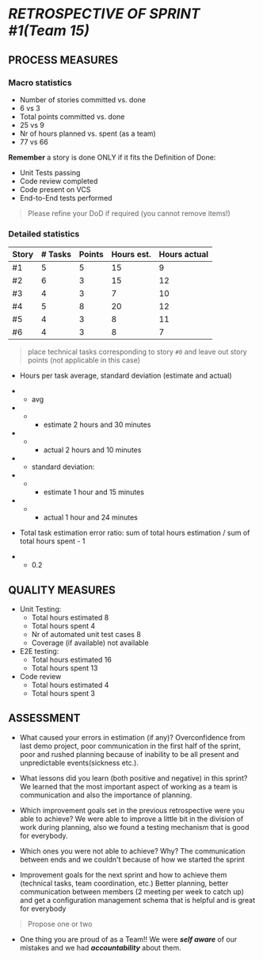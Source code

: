 ***RETROSPECTIVE OF SPRINT #1(Team 15)***
=====================================

## PROCESS MEASURES 

### Macro statistics

- Number of stories committed vs. done
- 6 vs 3
- Total points committed vs. done 
- 25 vs 9
- Nr of hours planned vs. spent (as a team)
- 77 vs 66

**Remember** a story is done ONLY if it fits the Definition of Done:

- Unit Tests passing 
- Code review completed 
- Code present on VCS 
- End-to-End tests performed 

> Please refine your DoD if required (you cannot remove items!) 

### Detailed statistics

| Story | # Tasks | Points | Hours est. | Hours actual |
| ----- | ------- | ------ | ---------- | ------------ |
| #1    | 5       | 5      | 15         | 9            |
| #2    | 6       | 3      | 15         | 12             |
| #3    | 4       | 3      | 7          | 10           |
| #4    | 5       | 8      | 20         | 12           |
| #5    | 4       | 3      | 8          | 11           |
| #6    | 4       | 3      | 8          | 7            |


> place technical tasks corresponding to story `#0` and leave out story points (not applicable in this case)

- Hours per task average, standard deviation (estimate and actual)
- - avg
- - - estimate 2 hours and 30 minutes
- - - actual 2 hours and 10 minutes
- - standard deviation:
- - - estimate 1 hour and 15 minutes
- - - actual 1 hour and 24 minutes

- Total task estimation error ratio: sum of total hours estimation / sum of total hours spent - 1
- - 0.2

  

## QUALITY MEASURES 

- Unit Testing:
  - Total hours estimated 8
  - Total hours spent 4
  - Nr of automated unit test cases 8
  - Coverage (if available) not available
- E2E testing:
  - Total hours estimated 16
  - Total hours spent  13 
- Code review 
  - Total hours estimated 4
  - Total hours spent 3


## ASSESSMENT

- What caused your errors in estimation (if any)? Overconfidence from last demo project, poor communication in the first half of the sprint, poor and rushed planning because of inability to be all present and unpredictable events(sickness etc.).

- What lessons did you learn (both positive and negative) in this sprint? We learned that the most important aspect of working as a team is communication and also the importance of planning.

- Which improvement goals set in the previous retrospective were you able to achieve? We were able to improve a little bit in the division of work during planning, also we found a testing mechanism that is good for everybody.

- Which ones you were not able to achieve? Why? The communication between ends and we couldn't because of how we started the sprint

- Improvement goals for the next sprint and how to achieve them (technical tasks, team coordination, etc.) Better planning, better communication between members (2 meeting per week to catch up) and get a configuration management schema that is helpful and is great for everybody

> Propose one or two

- One thing you are proud of as a Team!! We were ***self aware*** of our mistakes and we had ***accountability*** about them.